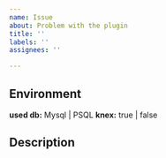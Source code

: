 ```yaml
---
name: Issue
about: Problem with the plugin
title: ''
labels: ''
assignees: ''

---
```


## Environment
**used db:** Mysql | PSQL
**knex:** true | false


## Description
